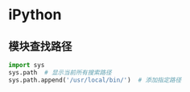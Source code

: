 # iPython
## 模块查找路径
```py
import sys
sys.path  # 显示当前所有搜索路径
sys.path.append('/usr/local/bin/')  # 添加指定路径
```
